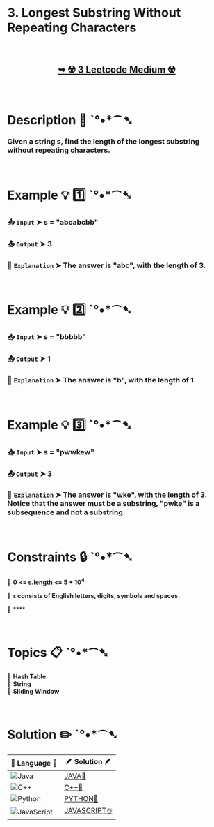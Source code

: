 # 3. Longest Substring Without Repeating Characters

</br>

<h2 align="center"> 

<a href="https://leetcode.com/problems/longest-substring-without-repeating-characters/description/"><strong>➥ ☢️ 3 Leetcode Medium ☢️ </strong></a>
</h2>

</br>

# Description 📜 ˋ°•*⁀➷

### Given a string s, find the length of the longest substring without repeating characters.

</br>

# Example 💡 1️⃣ ˋ°•*⁀➷

  ### 📥 `Input`  ➤ s = "abcabcbb"

  ### 📤 `Output`  ➤ 3

  ### 🔦 `Explanation`  ➤ The answer is "abc", with the length of 3.

</br>

# Example 💡 2️⃣ ˋ°•*⁀➷

  ### 📥 `Input` ➤ s = "bbbbb"

  ### 📤 `Output`  ➤ 1

  ### 🔦 `Explanation` ➤ The answer is "b", with the length of 1.

</br>

# Example 💡 3️⃣ ˋ°•*⁀➷

  ### 📥 `Input` ➤ s = "pwwkew"

  ### 📤 `Output`  ➤ 3

  ### 🔦 `Explanation`  ➤  The answer is "wke", with the length of 3.</br> Notice that the answer must be a substring, "pwke" is a subsequence and not a substring.

</br>

# Constraints 🔒 ˋ°•*⁀➷

🔹 **0 <= s.length <= 5 * 10<sup>4</sup>** </br>

🔹 **`s` consists of English letters, digits, symbols and spaces.** </br>

🔹 **** </br>

</br>

# Topics 📋 ˋ°•*⁀➷

🔸 **Hash Table**  </br>
🔸 **String**  </br>
🔸 **Sliding Window**  </br>

</br>

# Solution ✏️ ˋ°•*⁀➷

| 📒 Language 📒  | 🪶 Solution 🪶 |
| ------------- | ------------- |
|  ![Java](https://img.shields.io/badge/java-%23ED8B00.svg?style=for-the-badge&logo=openjdk&logoColor=white)  | [JAVA🍁]() |
|  ![C++](https://img.shields.io/badge/c++-%2300599C.svg?style=for-the-badge&logo=c%2B%2B&logoColor=white)  | [C++🎲]()  |
|  ![Python](https://img.shields.io/badge/python-3670A0?style=for-the-badge&logo=python&logoColor=ffdd54)    | [PYTHON🍰]() |
| ![JavaScript](https://img.shields.io/badge/javascript-%23323330.svg?style=for-the-badge&logo=javascript&logoColor=%23F7DF1E)   | [JAVASCRIPT☃️]() |
